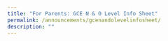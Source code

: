 ```yaml
---
title: "For Parents: GCE N & O Level Info Sheet"
permalink: /announcements/gcenandolevelinfosheet/
description: ""
---
```

